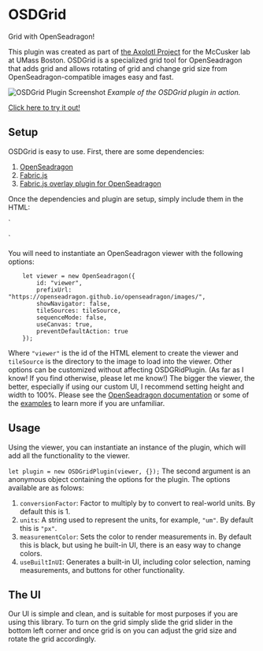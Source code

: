 # OSDGrid
Grid with OpenSeadragon!

This plugin was created as part of [the Axolotl Project](https://github.com/verrochi92/axolotl/) for the McCusker lab at UMass Boston.
OSDGrid is a specialized grid tool for OpenSeadragon that adds grid and allows rotating of grid and change grid size from OpenSeadragon-compatible images easy
and fast.

![OSDGrid Plugin Screenshot](OSDGrid.png)
*Example of the OSDGrid plugin in action.*

[Click here to try it out!](https://verrochi92.github.io/axolotl/viewer.html?tileSource=W255B_0)

## Setup

OSDGrid is easy to use. First, there are some dependencies:

1. [OpenSeadragon](http://openseadragon.github.io/)
2. [Fabric.js](http://fabricjs.com/)
3. [Fabric.js overlay plugin for OpenSeadragon](https://github.com/altert/OpenseadragonFabricjsOverlay)

Once the dependencies and plugin are setup, simply include them in the HTML:

`
<script src="OSDGridPlugin.min.js"></script>
`

You will need to instantiate an OpenSeadragon viewer with the following options:

```
    let viewer = new OpenSeadragon({
        id: "viewer",
        prefixUrl: "https://openseadragon.github.io/openseadragon/images/",
        showNavigator: false,
        tileSources: tileSource,
        sequenceMode: false,
        useCanvas: true,
        preventDefaultAction: true
    });
```

Where `"viewer"` is the id of the HTML element to create the viewer and `tileSource` is the directory to the image to load into the viewer.
Other options can be customized without affecting OSDGRidPlugin. (As far as I know! If you find otherwise, please let me know!)
The bigger the viewer, the better, especially if using our custom UI, I recommend setting height and width to 100%.
Please see the [OpenSeadragon documentation](http://openseadragon.github.io/docs/) or some of the
[examples](http://openseadragon.github.io/#examples-and-features) to learn more if you are unfamiliar.

## Usage

Using the viewer, you can instantiate an instance of the plugin, which will add all the functionality to the viewer.

`
let plugin = new OSDGridPlugin(viewer, {});
`
The second argument is an anonymous object containing the options for the plugin. The options available are as folows:

1. `conversionFactor`: Factor to multiply by to convert to real-world units. By default this is 1.
2. `units`: A string used to represent the units, for example, `"um"`. By default this is `"px"`.
3. `measurementColor`: Sets the color to render measurements in. By default this is black, but using he built-in UI, there is an easy way to change colors.
4. `useBuiltInUI`: Generates a built-in UI, including color selection, naming measurements, and buttons for other functionality.

## The UI

Our UI is simple and clean, and is suitable for most purposes if you are using this library.
To turn on the grid simply slide the grid slider in the bottom left corner and once grid is on you can adjust
the grid size and rotate the grid accordingly.


